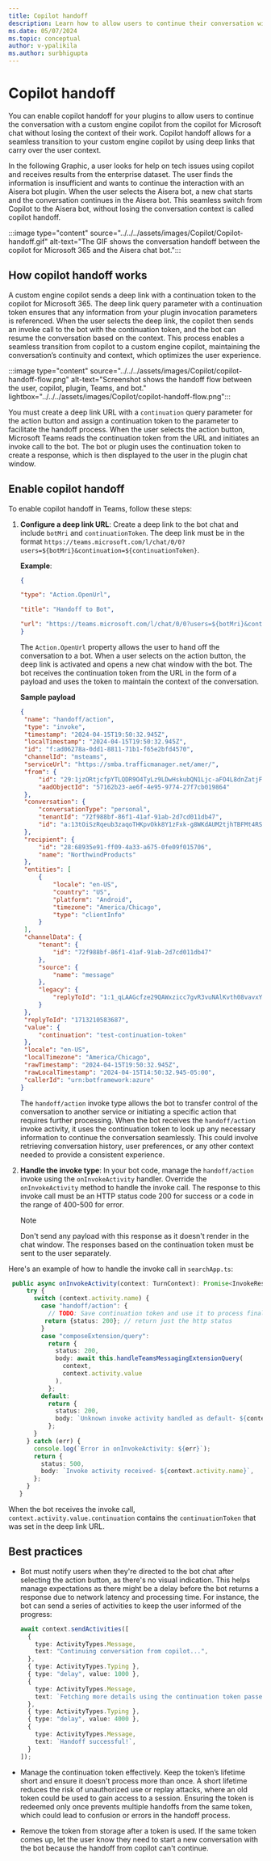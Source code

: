 ```yaml
---
title: Copilot handoff
description: Learn how to allow users to continue their conversation with custom engine copilot from the copilot for Microsoft chat.
ms.date: 05/07/2024
ms.topic: conceptual
author: v-ypalikila
ms.author: surbhigupta
---
```


# Copilot handoff

You can enable copilot handoff for your plugins to allow users to continue the conversation with a custom engine copilot from the copilot for Microsoft chat without losing the context of their work. Copilot handoff allows for a seamless transition to your custom engine copilot by using deep links that carry over the user context.

In the following Graphic, a user looks for help on tech issues using copilot and receives results from the enterprise dataset. The user finds the information is insufficient and wants to continue the interaction with an Aisera bot plugin.​ When the user selects the Aisera bot, a new chat starts and the conversation continues in the Aisera bot. This seamless switch from Copilot to the Aisera bot, without losing the  conversation context is called copilot handoff.

:::image type="content" source="../../../assets/images/Copilot/Copilot-handoff.gif" alt-text="The GIF shows the conversation handoff between the copilot for Microsoft 365 and the Aisera chat bot.":::

## How copilot handoff works

A custom engine copilot sends a deep link with a continuation token to the copilot for Microsoft 365. The deep link query parameter with a continuation token ensures that any information from your plugin invocation parameters is referenced. When the user selects the deep link, the copilot then sends an invoke call to the bot with the continuation token, and the bot can resume the conversation based on the context. This process enables a seamless transition from copilot to a custom engine copilot, maintaining the conversation’s continuity and context, which optimizes the user experience.

:::image type="content" source="../../../assets/images/Copilot/copilot-handoff-flow.png" alt-text="Screenshot shows the handoff flow between the user, copilot, plugin, Teams, and bot." lightbox="../../../assets/images/Copilot/copilot-handoff-flow.png":::

You must create a deep link URL with a `continuation` query parameter for the action button and assign a continuation token to the parameter to facilitate the handoff process. When the user selects the action button, Microsoft Teams reads the continuation token from the URL and initiates an invoke call to the bot. The bot or plugin uses the continuation token to create a response, which is then displayed to the user in the plugin chat window.

## Enable copilot handoff

To enable copilot handoff in Teams, follow these steps:

1. **Configure a deep link URL**: Create a deep link to the bot chat and include `botMri` and `continuationToken`. The deep link must be in the format `https://teams.microsoft.com/l/chat/0/0?users=${botMri}&continuation=${continuationToken}`.

   **Example**:

   ```JSON
   { 

   "type": "Action.OpenUrl", 

   "title": "Handoff to Bot", 

   "url": "https://teams.microsoft.com/l/chat/0/0?users=${botMri}&continuation=${continuationToken}" 
   }
   ```

   The `Action.OpenUrl` property allows the user to hand off the conversation to a bot. When a user selects on the action button, the deep link is activated and opens a new chat window with the bot. The bot receives the continuation token from the URL in the form of a payload and uses the token to maintain the context of the conversation.

   **Sample payload**

   ```json
   { 
    "name": "handoff/action", 
    "type": "invoke", 
    "timestamp": "2024-04-15T19:50:32.945Z", 
    "localTimestamp": "2024-04-15T19:50:32.945Z", 
    "id": "f:ad06278a-0dd1-8811-71b1-f65e2bfd4570", 
    "channelId": "msteams", 
    "serviceUrl": "https://smba.trafficmanager.net/amer/", 
    "from": { 
        "id": "29:1jzORtjcfpYTLQDR9O4TyLz9LDwHskubQN1Ljc-aFO4L8dnZatjFpSw1PCGa-Mm-Jo4uLp67Lvekcjq2hkPoxdA", 
        "aadObjectId": "57162b23-ae6f-4e95-9774-27f7cb019864" 
    }, 
    "conversation": { 
        "conversationType": "personal", 
        "tenantId": "72f988bf-86f1-41af-91ab-2d7cd011db47", 
        "id": "a:13tOiSzRqeub3zaqoTHKpvOkk8Y1zFxk-g8WKdAUM2tjhTBFMt4RSuL8YWi7uwFNBmbxsyzYYktJEyfimYXYiEoplQ34aJs1y8trDb7EIcG09xOjSUieHVzFZ2b8tkagZ" 
    }, 
    "recipient": { 
        "id": "28:68935e91-ff09-4a33-a675-0fe09f015706", 
        "name": "NorthwindProducts" 
    }, 
    "entities": [ 
        { 
            "locale": "en-US", 
            "country": "US", 
            "platform": "Android", 
            "timezone": "America/Chicago", 
            "type": "clientInfo" 
        } 
    ], 
    "channelData": { 
        "tenant": { 
            "id": "72f988bf-86f1-41af-91ab-2d7cd011db47" 
        }, 
        "source": { 
            "name": "message" 
        }, 
        "legacy": { 
            "replyToId": "1:1_qLAAGcfze29QAWxzicc7gvR3vuNAlKvth08vavxYYs" 
        } 
    }, 
    "replyToId": "1713210583687", 
    "value": { 
        "continuation": "test-continuation-token" 
    }, 
    "locale": "en-US", 
    "localTimezone": "America/Chicago", 
    "rawTimestamp": "2024-04-15T19:50:32.945Z", 
    "rawLocalTimestamp": "2024-04-15T14:50:32.945-05:00", 
    "callerId": "urn:botframework:azure" 
   }
   ```

   The `handoff/action` invoke type allows the bot to transfer control of the conversation to another service or initiating a specific action that requires further processing. When the bot receives the `handoff/action` invoke activity, it uses the continuation token to look up any necessary information to continue the conversation seamlessly. This could involve retrieving conversation history, user preferences, or any other context needed to provide a consistent experience.

1. **Handle the invoke type**: In your bot code, manage the `handoff/action` invoke using the `onInvokeActivity` handler. Override the `onInvokeActivity` method to handle the invoke call. The response to this invoke call must be an HTTP status code 200 for success or a code in the range of 400-500 for error.

   > [!NOTE]
   > Don't send any payload with this response as it doesn't render in the chat window. The responses based on the continuation token must be sent to the user separately.

Here's an example of how to handle the invoke call in `searchApp.ts`:

   ```typescript
    public async onInvokeActivity(context: TurnContext): Promise<InvokeResponse> {
        try {
          switch (context.activity.name) {
            case "handoff/action": {
              // TODO: Save continuation token and use it to process final response to user later
             return {status: 200}; // return just the http status
            }
            case "composeExtension/query":
              return {
                status: 200,
                body: await this.handleTeamsMessagingExtensionQuery(
                  context,
                  context.activity.value
                ),
              };
            default:
              return {
                status: 200,
                body: `Unknown invoke activity handled as default- ${context.activity.name}`,
              };
          }
        } catch (err) {
          console.log(`Error in onInvokeActivity: ${err}`);
          return {
            status: 500,
            body: `Invoke activity received- ${context.activity.name}`,
          };
        }
      }
   ```

   When the bot receives the invoke call, `context.activity.value.continuation` contains the `continuationToken` that was set in the deep link URL.

## Best practices

* Bot must notify users when they're directed to the bot chat after selecting the action button, as there's no visual indication. This helps manage expectations as there might be a delay before the bot returns a response due to network latency and processing time. For instance, the bot can send a series of activities to keep the user informed of the progress:

    ```typescript
    await context.sendActivities([
      {
        type: ActivityTypes.Message,
        text: "Continuing conversation from copilot...",
      },
      { type: ActivityTypes.Typing },
      { type: "delay", value: 1000 },
      {
        type: ActivityTypes.Message,
        text: `Fetching more details using the continuation token passed: ${continuationToken}`,
      },
      { type: ActivityTypes.Typing },
      { type: "delay", value: 4000 },
      {
        type: ActivityTypes.Message,
        text: `Handoff successful!`,
      }
    ]);
    
    ```

* Manage the continuation token effectively. Keep the token’s lifetime short and ensure it doesn't process more than once. A short lifetime reduces the risk of unauthorized use or replay attacks, where an old token could be used to gain access to a session. Ensuring the token is redeemed only once prevents multiple handoffs from the same token, which could lead to confusion or errors in the handoff process.

* Remove the token from storage after a token is used. If the same token comes up, let the user know they need to start a new conversation with the bot because the handoff from copilot can't continue.
